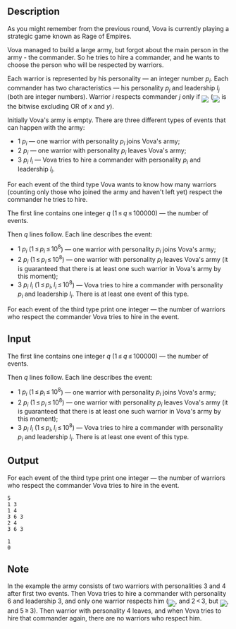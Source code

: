 ## Description

<div><p>As you might remember from the previous round, Vova is currently playing a strategic game known as Rage of Empires.</p><p>Vova managed to build a large army, but forgot about the main person in the army - the commander. So he tries to hire a commander, and he wants to choose the person who will be respected by warriors.</p><p>Each warrior is represented by his personality — an integer number <span class="tex-span"><i>p</i><sub class="lower-index"><i>i</i></sub></span>. Each commander has two characteristics — his personality <span class="tex-span"><i>p</i><sub class="lower-index"><i>j</i></sub></span> and leadership <span class="tex-span"><i>l</i><sub class="lower-index"><i>j</i></sub></span> (both are integer numbers). Warrior <span class="tex-span"><i>i</i></span> <span class="tex-font-style-it">respects</span> commander <span class="tex-span"><i>j</i></span> only if <img align="middle" class="tex-formula" src="file://Zv8Hwqb5.png" style="max-width: 100.0%;max-height: 100.0%;"> (<img align="middle" class="tex-formula" src="file://lvEYkk5t.png" style="max-width: 100.0%;max-height: 100.0%;"> is the bitwise excluding OR of <span class="tex-span"><i>x</i></span> and <span class="tex-span"><i>y</i></span>).</p><p>Initially Vova's army is empty. There are three different types of events that can happen with the army:</p><ul> <li> <span class="tex-span">1&nbsp;<i>p</i><sub class="lower-index"><i>i</i></sub></span> — one warrior with personality <span class="tex-span"><i>p</i><sub class="lower-index"><i>i</i></sub></span> joins Vova's army; </li><li> <span class="tex-span">2&nbsp;<i>p</i><sub class="lower-index"><i>i</i></sub></span> — one warrior with personality <span class="tex-span"><i>p</i><sub class="lower-index"><i>i</i></sub></span> leaves Vova's army; </li><li> <span class="tex-span">3&nbsp;<i>p</i><sub class="lower-index"><i>i</i></sub>&nbsp;<i>l</i><sub class="lower-index"><i>i</i></sub></span> — Vova tries to hire a commander with personality <span class="tex-span"><i>p</i><sub class="lower-index"><i>i</i></sub></span> and leadership <span class="tex-span"><i>l</i><sub class="lower-index"><i>i</i></sub></span>. </li></ul><p>For each event of the third type Vova wants to know how many warriors (counting only those who joined the army and haven't left yet) <span class="tex-font-style-it">respect</span> the commander he tries to hire.</p></div><div class="input-specification"><p>The first line contains one integer <span class="tex-span"><i>q</i></span> (<span class="tex-span">1 ≤ <i>q</i> ≤ 100000</span>) — the number of events.</p><p>Then <span class="tex-span"><i>q</i></span> lines follow. Each line describes the event:</p><ul> <li> <span class="tex-span">1&nbsp;<i>p</i><sub class="lower-index"><i>i</i></sub></span> (<span class="tex-span">1 ≤ <i>p</i><sub class="lower-index"><i>i</i></sub> ≤ 10<sup class="upper-index">8</sup></span>) — one warrior with personality <span class="tex-span"><i>p</i><sub class="lower-index"><i>i</i></sub></span> joins Vova's army; </li><li> <span class="tex-span">2&nbsp;<i>p</i><sub class="lower-index"><i>i</i></sub></span> (<span class="tex-span">1 ≤ <i>p</i><sub class="lower-index"><i>i</i></sub> ≤ 10<sup class="upper-index">8</sup></span>) — one warrior with personality <span class="tex-span"><i>p</i><sub class="lower-index"><i>i</i></sub></span> leaves Vova's army (it is guaranteed that there is at least one such warrior in Vova's army by this moment); </li><li> <span class="tex-span">3&nbsp;<i>p</i><sub class="lower-index"><i>i</i></sub>&nbsp;<i>l</i><sub class="lower-index"><i>i</i></sub></span> (<span class="tex-span">1 ≤ <i>p</i><sub class="lower-index"><i>i</i></sub>, <i>l</i><sub class="lower-index"><i>i</i></sub> ≤ 10<sup class="upper-index">8</sup></span>) — Vova tries to hire a commander with personality <span class="tex-span"><i>p</i><sub class="lower-index"><i>i</i></sub></span> and leadership <span class="tex-span"><i>l</i><sub class="lower-index"><i>i</i></sub></span>. There is at least one event of this type. </li></ul></div><div class="output-specification"><p>For each event of the third type print one integer — the number of warriors who <span class="tex-font-style-it">respect</span> the commander Vova tries to hire in the event.</p></div>

## Input

<p>The first line contains one integer <span class="tex-span"><i>q</i></span> (<span class="tex-span">1 ≤ <i>q</i> ≤ 100000</span>) — the number of events.</p><p>Then <span class="tex-span"><i>q</i></span> lines follow. Each line describes the event:</p><ul> <li> <span class="tex-span">1&nbsp;<i>p</i><sub class="lower-index"><i>i</i></sub></span> (<span class="tex-span">1 ≤ <i>p</i><sub class="lower-index"><i>i</i></sub> ≤ 10<sup class="upper-index">8</sup></span>) — one warrior with personality <span class="tex-span"><i>p</i><sub class="lower-index"><i>i</i></sub></span> joins Vova's army; </li><li> <span class="tex-span">2&nbsp;<i>p</i><sub class="lower-index"><i>i</i></sub></span> (<span class="tex-span">1 ≤ <i>p</i><sub class="lower-index"><i>i</i></sub> ≤ 10<sup class="upper-index">8</sup></span>) — one warrior with personality <span class="tex-span"><i>p</i><sub class="lower-index"><i>i</i></sub></span> leaves Vova's army (it is guaranteed that there is at least one such warrior in Vova's army by this moment); </li><li> <span class="tex-span">3&nbsp;<i>p</i><sub class="lower-index"><i>i</i></sub>&nbsp;<i>l</i><sub class="lower-index"><i>i</i></sub></span> (<span class="tex-span">1 ≤ <i>p</i><sub class="lower-index"><i>i</i></sub>, <i>l</i><sub class="lower-index"><i>i</i></sub> ≤ 10<sup class="upper-index">8</sup></span>) — Vova tries to hire a commander with personality <span class="tex-span"><i>p</i><sub class="lower-index"><i>i</i></sub></span> and leadership <span class="tex-span"><i>l</i><sub class="lower-index"><i>i</i></sub></span>. There is at least one event of this type. </li></ul>

## Output

<p>For each event of the third type print one integer — the number of warriors who <span class="tex-font-style-it">respect</span> the commander Vova tries to hire in the event.</p>





```input1
5
1 3
1 4
3 6 3
2 4
3 6 3

```




```output1
1
0

```



## Note

<p>In the example the army consists of two warriors with personalities <span class="tex-span">3</span> and <span class="tex-span">4</span> after first two events. Then Vova tries to hire a commander with personality <span class="tex-span">6</span> and leadership <span class="tex-span">3</span>, and only one warrior respects him (<img align="middle" class="tex-formula" src="file://EcG60vgX.png" style="max-width: 100.0%;max-height: 100.0%;">, and <span class="tex-span">2 &lt; 3</span>, but <img align="middle" class="tex-formula" src="file://MgQCgsSo.png" style="max-width: 100.0%;max-height: 100.0%;">, and <span class="tex-span">5 ≥ 3</span>). Then warrior with personality <span class="tex-span">4</span> leaves, and when Vova tries to hire that commander again, there are no warriors who respect him.</p>
